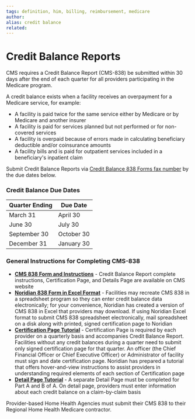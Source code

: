 ```yaml
---
tags: definition, him, billing, reimbursement, medicare
author:
alias: credit balance
related:
---
```

# Credit Balance Reports
CMS requires a Credit Balance Report (CMS-838) be submitted within 30 days after the end of each quarter for all providers participating in the Medicare program.

A credit balance exists when a facility receives an overpayment for a Medicare service, for example:

-   A facility is paid twice for the same service either by Medicare or by Medicare and another insurer
-   A facility is paid for services planned but not performed or for non-covered services
-   A facility is overpaid because of errors made in calculating beneficiary deductible and/or coinsurance amounts
-   A facility bills and is paid for outpatient services included in a beneficiary's inpatient claim

Submit Credit Balance Reports via [Credit Balance 838 Forms fax number](https://med.noridianmedicare.com/web/jfa/contact/fax-numbers) by the due dates below.

### Credit Balance Due Dates

| Quarter Ending | Due Date   |
| -------------- | ---------- |
| March 31       | April 30   |
| June 30        | July 30    |
| September 30   | October 30 |
| December 31    | January 30 | 

### General Instructions for Completing CMS-838

-   [**CMS 838 Form and Instructions**](https://med.noridianmedicare.com/web/jfa/topics/overpayment-recoupment/forms) - Credit Balance Report complete instructions, Certification Page, and Details Page are available on CMS website
-   [**Noridian 838 Form in Excel Format**](https://med.noridianmedicare.com/web/jfa/topics/overpayment-recoupment/forms) - Facilities may recreate CMS 838 in a spreadsheet program so they can enter credit balance data electronically; for your convenience, Noridian has created a version of CMS 838 in Excel that providers may download. If using Noridian Excel format to submit CMS 838 spreadsheet electronically, mail spreadsheet on a disk along with printed, signed certification page to Noridian
-   [**Certification Page Tutorial**](https://med.noridianmedicare.com/web/jfa/topics/overpayment-recoupment/credit-balance/certification) - Certification Page is required by each provider on a quarterly basis and accompanies Credit Balance Report. Facilities without any credit balances during a quarter need to submit only signed certification page for that quarter. An officer (the Chief Financial Officer or Chief Executive Officer) or Administrator of facility must sign and date certification page. Noridian has prepared a tutorial that offers hover-and-view instructions to assist providers in understanding required elements of each section of Certification page
-   [**Detail Page Tutorial**](https://med.noridianmedicare.com/web/jfa/topics/overpayment-recoupment/credit-balance/details) - A separate Detail Page must be completed for Part A and B of A. On detail page, providers must enter information about each credit balance on a claim-by-claim basis

Provider-based Home Health Agencies must submit their CMS 838 to their Regional Home Health Medicare contractor.
